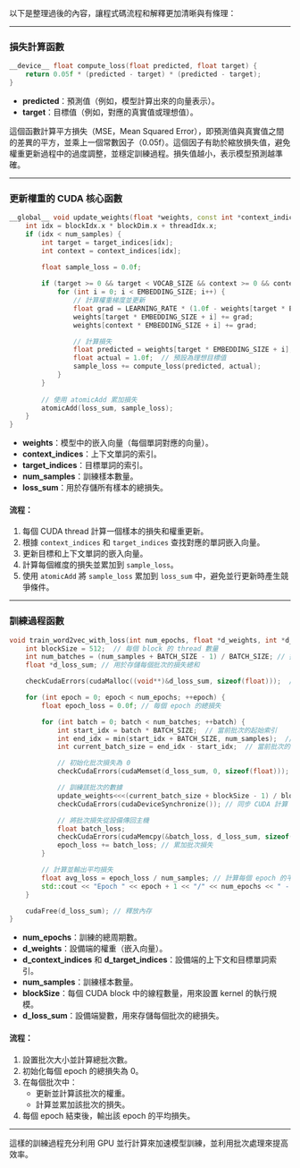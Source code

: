 以下是整理過後的內容，讓程式碼流程和解釋更加清晰與有條理：

---

### 損失計算函數

```cpp
__device__ float compute_loss(float predicted, float target) {
    return 0.05f * (predicted - target) * (predicted - target);
}
```
- **predicted**：預測值（例如，模型計算出來的向量表示）。
- **target**：目標值（例如，對應的真實值或理想值）。

這個函數計算平方損失（MSE，Mean Squared Error），即預測值與真實值之間的差異的平方，並乘上一個常數因子（0.05f）。這個因子有助於縮放損失值，避免權重更新過程中的過度調整，並穩定訓練過程。損失值越小，表示模型預測越準確。

---

### 更新權重的 CUDA 核心函數

```cpp
__global__ void update_weights(float *weights, const int *context_indices, const int *target_indices, int num_samples, float *loss_sum) {
    int idx = blockIdx.x * blockDim.x + threadIdx.x;
    if (idx < num_samples) {
        int target = target_indices[idx];
        int context = context_indices[idx];
        
        float sample_loss = 0.0f;

        if (target >= 0 && target < VOCAB_SIZE && context >= 0 && context < VOCAB_SIZE) {
            for (int i = 0; i < EMBEDDING_SIZE; i++) {
                // 計算權重梯度並更新
                float grad = LEARNING_RATE * (1.0f - weights[target * EMBEDDING_SIZE + i]);
                weights[target * EMBEDDING_SIZE + i] += grad;
                weights[context * EMBEDDING_SIZE + i] += grad;

                // 計算損失
                float predicted = weights[target * EMBEDDING_SIZE + i];
                float actual = 1.0f;  // 預設為理想目標值
                sample_loss += compute_loss(predicted, actual);
            }
        }
        
        // 使用 atomicAdd 累加損失
        atomicAdd(loss_sum, sample_loss);
    }
}
```

- **weights**：模型中的嵌入向量（每個單詞對應的向量）。
- **context_indices**：上下文單詞的索引。
- **target_indices**：目標單詞的索引。
- **num_samples**：訓練樣本數量。
- **loss_sum**：用於存儲所有樣本的總損失。

#### 流程：
1. 每個 CUDA thread 計算一個樣本的損失和權重更新。
2. 根據 `context_indices` 和 `target_indices` 查找對應的單詞嵌入向量。
3. 更新目標和上下文單詞的嵌入向量。
4. 計算每個維度的損失並累加到 `sample_loss`。
5. 使用 `atomicAdd` 將 `sample_loss` 累加到 `loss_sum` 中，避免並行更新時產生競爭條件。

---

### 訓練過程函數

```cpp
void train_word2vec_with_loss(int num_epochs, float *d_weights, int *d_context_indices, int *d_target_indices, int num_samples) {
    int blockSize = 512;  // 每個 block 的 thread 數量
    int num_batches = (num_samples + BATCH_SIZE - 1) / BATCH_SIZE; // 批次數量
    float *d_loss_sum; // 用於存儲每個批次的損失總和

    checkCudaErrors(cudaMalloc((void**)&d_loss_sum, sizeof(float)));  // 在設備上分配內存

    for (int epoch = 0; epoch < num_epochs; ++epoch) {
        float epoch_loss = 0.0f; // 每個 epoch 的總損失

        for (int batch = 0; batch < num_batches; ++batch) {
            int start_idx = batch * BATCH_SIZE;  // 當前批次的起始索引
            int end_idx = min(start_idx + BATCH_SIZE, num_samples);  // 當前批次的結束索引
            int current_batch_size = end_idx - start_idx;  // 當前批次的樣本數量

            // 初始化批次損失為 0
            checkCudaErrors(cudaMemset(d_loss_sum, 0, sizeof(float)));

            // 訓練該批次的數據
            update_weights<<<(current_batch_size + blockSize - 1) / blockSize, blockSize>>>(d_weights, &d_context_indices[start_idx], &d_target_indices[start_idx], current_batch_size, d_loss_sum);
            checkCudaErrors(cudaDeviceSynchronize()); // 同步 CUDA 計算

            // 將批次損失從設備傳回主機
            float batch_loss;
            checkCudaErrors(cudaMemcpy(&batch_loss, d_loss_sum, sizeof(float), cudaMemcpyDeviceToHost));
            epoch_loss += batch_loss; // 累加批次損失
        }

        // 計算並輸出平均損失
        float avg_loss = epoch_loss / num_samples; // 計算每個 epoch 的平均損失
        std::cout << "Epoch " << epoch + 1 << "/" << num_epochs << " - Average Loss: " << avg_loss << std::endl;
    }

    cudaFree(d_loss_sum); // 釋放內存
}
```

- **num_epochs**：訓練的總周期數。
- **d_weights**：設備端的權重（嵌入向量）。
- **d_context_indices** 和 **d_target_indices**：設備端的上下文和目標單詞索引。
- **num_samples**：訓練樣本數量。
- **blockSize**：每個 CUDA block 中的線程數量，用來設置 kernel 的執行規模。
- **d_loss_sum**：設備端變數，用來存儲每個批次的總損失。

#### 流程：
1. 設置批次大小並計算總批次數。
2. 初始化每個 epoch 的總損失為 0。
3. 在每個批次中：
   - 更新並計算該批次的權重。
   - 計算並累加該批次的損失。
4. 每個 epoch 結束後，輸出該 epoch 的平均損失。

---

這樣的訓練過程充分利用 GPU 並行計算來加速模型訓練，並利用批次處理來提高效率。
